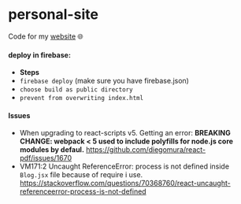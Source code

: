 # personal-site

Code for my [website](https://ulan13.me) 🌐

#### deploy in firebase:

- **Steps**
- `firebase deploy` (make sure you have firebase.json)
- `choose build as public directory`
- `prevent from overwriting index.html`

#### Issues

- When upgrading to react-scripts v5. Getting an error: **BREAKING CHANGE: webpack < 5 used to include polyfills for node.js core modules by defaul.** https://github.com/diegomura/react-pdf/issues/1670
- VM171:2 Uncaught ReferenceError: process is not defined inside `Blog.jsx` file because of require i use. https://stackoverflow.com/questions/70368760/react-uncaught-referenceerror-process-is-not-defined
